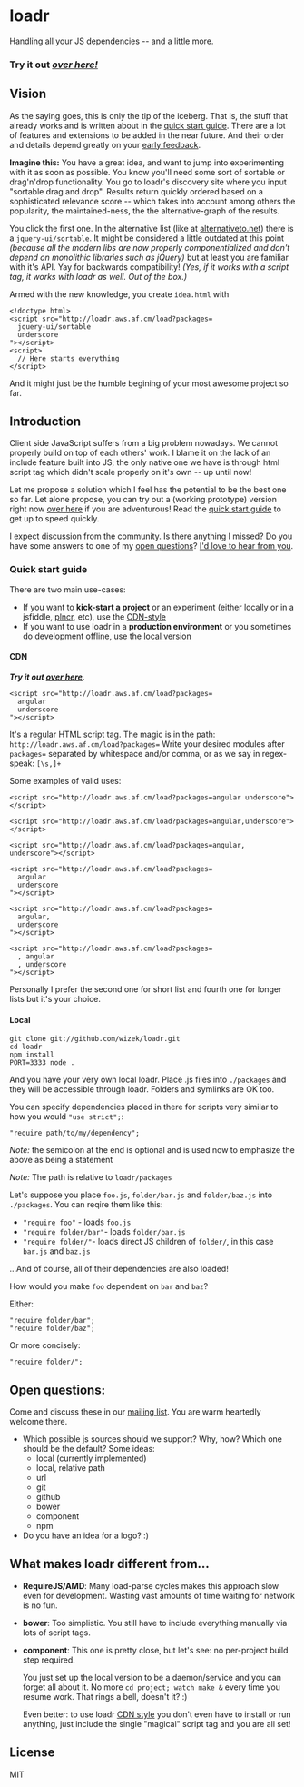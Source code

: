# loadr

Handling all your JS dependencies -- and a little more.

### Try it out *[over here!][demo]*

## Vision

As the saying goes, this is only the tip of the iceberg.
That is, the stuff that already works and is written about in the [quick start guide][quickStartGuide].
There are a lot of features and extensions to be added in the near future. And their order and details depend greatly on your [early feedback][contact].

**Imagine this:** You have a great idea, and want to jump into experimenting with it as soon as possible.
You know you'll need some sort of sortable or drag'n'drop functionality.
You go to loadr's discovery site where you input "sortable drag and drop".
Results return quickly ordered based on a sophisticated relevance score
-- which takes into account among others the popularity, the maintained-ness, the the alternative-graph of the results.

You click the first one.
In the alternative list (like at [alternativeto.net](http://alternativeto.net)) there is a `jquery-ui/sortable`.
It might be considered a little outdated at this point
*(because all the modern libs are now properly componentialized and don't depend on monolithic libraries such as jQuery)*
but at least you are familiar with it's API.
Yay for backwards compatibility!
*(Yes, if it works with a script tag, it works with loadr as well. Out of the box.)*

Armed with the new knowledge, you create `idea.html` with

    <!doctype html>
    <script src="http://loadr.aws.af.cm/load?packages=
      jquery-ui/sortable
      underscore
    "></script>
    <script>
      // Here starts everything
    </script>

And it might just be the humble begining of your most awesome project so far.



## Introduction

Client side JavaScript suffers from a big problem nowadays.
We cannot properly build on top of each others' work.
I blame it on the lack of an include feature built into JS;
the only native one we have is through html script tag which didn't scale properly on it's own -- up until now!

Let me propose a solution which I feel has the potential to be the best one so far.
Let alone propose, you can try out a (working prototype) version right now [over here][demo] if you are adventurous!
Read the [quick start guide][quickStartGuide] to get up to speed quickly.

I expect discussion from the community.
Is there anything I missed?
Do you have some answers to one of my [open questions][openQuestions]?
[I'd love to hear from you][contact].



### Quick start guide

There are two main use-cases:

- If you want to **kick-start a project** or an experiment
  (either locally or in a jsfiddle, [plncr][demo], etc), use the [CDN-style][cdn-style]
- If you want to use loadr in a **production environment** or
  you sometimes do development offline, use the [local version](#local)




#### CDN

***Try it out [over here][demo]***.

    <script src="http://loadr.aws.af.cm/load?packages=
      angular
      underscore
    "></script>

It's a regular HTML script tag. The magic is in the path: `http://loadr.aws.af.cm/load?packages=`
Write your desired modules after `packages=` separated by whitespace and/or comma, or as we say in regex-speak: `[\s,]+`

Some examples of valid uses:

    <script src="http://loadr.aws.af.cm/load?packages=angular underscore"></script>

    <script src="http://loadr.aws.af.cm/load?packages=angular,underscore"></script>

    <script src="http://loadr.aws.af.cm/load?packages=angular, underscore"></script>

    <script src="http://loadr.aws.af.cm/load?packages=
      angular
      underscore
    "></script>

    <script src="http://loadr.aws.af.cm/load?packages=
      angular,
      underscore
    "></script>

    <script src="http://loadr.aws.af.cm/load?packages=
      , angular
      , underscore
    "></script>

Personally I prefer the second one for short list and fourth one for longer lists but it's your choice.



#### Local

    git clone git://github.com/wizek/loadr.git
    cd loadr
    npm install
    PORT=3333 node .

And you have your very own local loadr. Place .js files into `./packages` and they will be accessible through loadr. Folders and symlinks are OK too.

You can specify dependencies placed in there for scripts very similar to how you would `"use strict";`:

    "require path/to/my/dependency";

*Note:* the semicolon at the end is optional and is used now to emphasize the above as being a statement

*Note:* The path is relative to `loadr/packages`

Let's suppose you place `foo.js`, `folder/bar.js` and `folder/baz.js` into `./packages`.
You can reqire them like this:
- `"require foo"` - loads `foo.js`
- `"require folder/bar"`- loads `folder/bar.js`
- `"require folder/"`- loads direct JS children of `folder/`, in this case `bar.js` and `baz.js`

...And of course, all of their dependencies are also loaded!

How would you make `foo` dependent on `bar` and `baz`?

Either:

    "require folder/bar";
    "require folder/baz";

Or more concisely:

    "require folder/";




## Open questions:

Come and discuss these in our [mailing list][mailingList]. You are warm heartedly welcome there.

- Which possible js sources should we support? Why, how? Which one should be the default? Some ideas:
  - local (currently implemented)
  - local, relative path
  - url
  - git
  - github
  - bower
  - component
  - npm
- Do you have an idea for a logo? :)




## What makes loadr different from...

- **RequireJS/AMD**: Many load-parse cycles makes this approach slow even for development. Wasting vast amounts of time waiting for network is no fun.

- **bower**: Too simplistic. You still have to include everything manually via lots of script tags.

- **component**: This one is pretty close, but let's see: no per-project build step required.

  You just set up the local version to be a daemon/service and you can forget all about it.
  No more `cd project; watch make &` every time you resume work.
  That rings a bell, doesn't it? :)

  Even better:
  to use loadr [CDN style][cdn-style] you don't even have to install or run anything,
  just include the single "magical" script tag and you are all set!





## License

MIT




[TOC]: #toc
[demo]: http://plnkr.co/edit/WYRqk7T928iuCp3RYWvw?p=preview
[contact]: http://example.com
[openQuestions]: #open-questions
[quickStartGuide]: #quick-start-guide
[mailingList]: http://groups.google.com/group/loadr
[cdn-style]: #cdn
